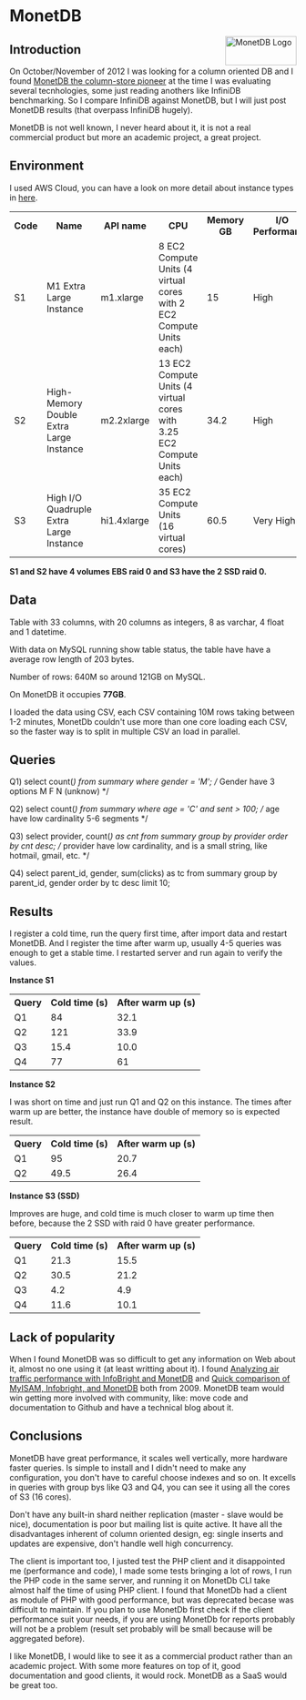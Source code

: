 MonetDB
=============================

<img align="right" src="http://dev.monetdb.org/imgs/monetdb-final-500.png" alt="MonetDB Logo" width="125" height="51"></img>

Introduction
------------

On October/November of 2012 I was looking for a column oriented DB and I found [MonetDB the column-store pioneer](http://www.monetdb.org/Home) at the time I was evaluating several tecnhologies, some just reading anothers like InfiniDB benchmarking. So I compare InfiniDB against MonetDB, but I will just post MonetDB results (that overpass InfiniDB hugely).

MonetDB is not well known, I never heard about it, it is not a real commercial product but more an academic project, a great project.

Environment
------------

I used AWS Cloud, you can have a look on more detail about instance types in [here](http://aws.amazon.com/ec2/instance-types/).

<table>
  <tr>
    <th>Code</th>
    <th>Name</th>
    <th>API name</th>
    <th>CPU</th>
    <th>Memory GB</th>
    <th>I/O Performance</th>
  </tr>
  <tr>
    <td>S1</td>
    <td>M1 Extra Large Instance</td>
    <td>m1.xlarge</td>
    <td>8 EC2 Compute Units (4 virtual cores with 2 EC2 Compute Units each)</td>
    <td>15</td>
    <td>High</td>
  </tr>
  <tr>
    <td>S2</td>
    <td>High-Memory Double Extra Large Instance</td>
    <td>m2.2xlarge</td>
    <td>13 EC2 Compute Units (4 virtual cores with 3.25 EC2 Compute Units each)</td>
    <td>34.2</td>
    <td>High</td>    
  </tr>
  <tr>
    <td>S3</td>
    <td>High I/O Quadruple Extra Large Instance</td>
    <td>hi1.4xlarge</td>
    <td>35 EC2 Compute Units (16 virtual cores)</td>
    <td>60.5</td>
    <td>Very High</td>
  </tr>  
</table>

**S1 and S2 have 4 volumes EBS raid 0 and S3 have the 2 SSD raid 0.**

Data
------------

Table with 33 columns, with 20 columns as integers, 8 as varchar, 4 float and 1 datetime.

With data on MySQL running show table status, the table have have a average row length of 203 bytes.

Number of rows: 640M so around 121GB on MySQL.

On MonetDB it occupies **77GB**.

I loaded the data using CSV, each CSV containing 10M rows taking between 1-2 minutes, MonetDb couldn't use more than one core loading each CSV, so the faster way is to split in multiple CSV an load in parallel.

Queries
------------

Q1) select count(*) from summary where gender = 'M'; /* Gender have 3 options M F N (unknow) */

Q2) select count(*) from summary where age = 'C' and sent > 100; /* age have low cardinality 5-6 segments */

Q3) select provider, count(*) as cnt from summary group by provider order by cnt desc; /* provider have low cardinality, and is a small string, like hotmail, gmail, etc. */

Q4) select parent_id, gender, sum(clicks) as tc from summary group by parent_id, gender order by tc desc limit 10;

Results
------------

I register a cold time, run the query first time, after import data and restart MonetDB. And I register the time after warm up, usually 4-5 queries was enough to get a stable time. I restarted server and run again to verify the values.

**Instance S1**

<table>
  <tr>
    <th>Query</th>
    <th>Cold time (s)</th>
    <th>After warm up (s)</th>
  </tr>
  <tr>
    <td>Q1</td>
    <td>84</td>
    <td>32.1</td>
  </tr>
  <tr>
    <td>Q2</td>
    <td>121</td>
    <td>33.9</td>
  </tr>
  <tr>
    <td>Q3</td>
    <td>15.4</td>
    <td>10.0</td>
  </tr>
  <tr>
    <td>Q4</td>
    <td>77</td>
    <td>61</td>
  </tr> 
</table>

**Instance S2**

I was short on time and just run Q1 and Q2 on this instance. The times after warm up are better, the instance have double of memory so is expected result.

<table>
  <tr>
    <th>Query</th>
    <th>Cold time (s)</th>
    <th>After warm up (s)</th>
  </tr>
  <tr>
    <td>Q1</td>
    <td>95</td>
    <td>20.7</td>
  </tr>
  <tr>
    <td>Q2</td>
    <td>49.5</td>
    <td>26.4</td>
  </tr>
</table>

**Instance S3 (SSD)**

Improves are huge, and cold time is much closer to warm up time then before, because the 2 SSD with raid 0 have greater performance.

<table>
  <tr>
    <th>Query</th>
    <th>Cold time (s)</th>
    <th>After warm up (s)</th>
  </tr>
  <tr>
    <td>Q1</td>
    <td>21.3</td>
    <td>15.5</td>
  </tr>
  <tr>
    <td>Q2</td>
    <td>30.5</td>
    <td>21.2</td>
  </tr>
  <tr>
    <td>Q3</td>
    <td>4.2</td>
    <td>4.9</td>
  </tr>
  <tr>
    <td>Q4</td>
    <td>11.6</td>
    <td>10.1</td>
  </tr> 
</table>

Lack of popularity
------------

When I found MonetDB was so difficult to get any information on Web about it, almost no one using it (at least writting about it). I found [Analyzing air traffic performance with InfoBright and MonetDB](http://www.mysqlperformanceblog.com/2009/10/02/analyzing-air-traffic-performance-with-infobright-and-monetdb/) and [Quick comparison of MyISAM, Infobright, and MonetDB](http://www.mysqlperformanceblog.com/2009/09/29/quick-comparison-of-myisam-infobright-and-monetdb/) both from 2009. MonetDB team would win getting more involved with community, like: move code and documentation to Github and have a technical blog about it.

Conclusions
------------

MonetDB have great performance, it scales well vertically, more hardware faster queries. Is simple to install and I didn't need to make any configuration, you don't have to careful choose indexes and so on. It excells in queries with group bys like Q3 and Q4, you can see it using all the cores of S3 (16 cores).

Don't have any built-in shard neither replication (master - slave would be nice), documentation is poor but mailing list is quite active. It have all the disadvantages inherent of column oriented design, eg: single inserts and updates are expensive, don't handle well high concurrency.

The client is important too, I justed test the PHP client and it disappointed me (performance and code), I made some tests bringing a lot of rows, I run the PHP code in the same server, and running it on MonetDb CLI take almost half the time of using PHP client. I found that MonetDb had a client as module of PHP with good performance, but was deprecated becase was difficult to maintain. If you plan to use MonetDb first check if the client performance suit your needs, if you are using MonetDb for reports probably will not be a problem (result set probably will be small because will be aggregated before).

I like MonetDB, I would like to see it as a commercial product rather than an academic project. With some more features on top of it, good documentation and good clients, it would rock. MonetDB as a SaaS would be great too.


